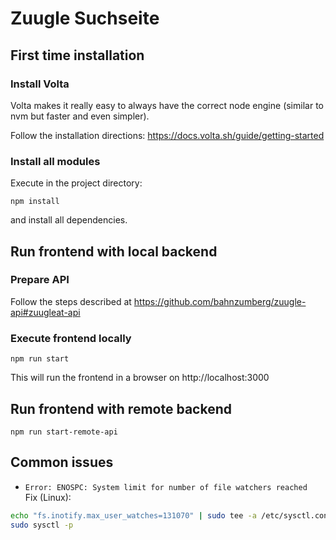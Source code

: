 # Zuugle Suchseite

## First time installation

### Install Volta

Volta makes it really easy to always have the correct node engine (similar to nvm but faster and even simpler).

Follow the installation directions: https://docs.volta.sh/guide/getting-started

### Install all modules

Execute in the project directory:

    npm install

and install all dependencies.

## Run frontend with local backend

### Prepare API

Follow the steps described at https://github.com/bahnzumberg/zuugle-api#zuugleat-api

### Execute frontend locally

    npm run start

This will run the frontend in a browser on http://localhost:3000

## Run frontend with remote backend

    npm run start-remote-api

## Common issues

- `Error: ENOSPC: System limit for number of file watchers reached`  
  Fix (Linux):

```bash
echo "fs.inotify.max_user_watches=131070" | sudo tee -a /etc/sysctl.conf
sudo sysctl -p
```
